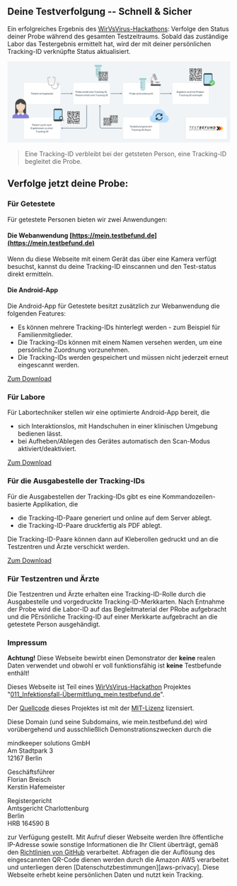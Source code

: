 ## Deine Testverfolgung -- Schnell & Sicher

Ein erfolgreiches Ergebnis des [WirVsVirus-Hackathons][wirvsvirushackathon]: Verfolge den Status deiner Probe während des gesamten Testzeitraums. Sobald das zuständige Labor das Testergebnis ermittelt hat, wird der mit deiner persönlichen Tracking-ID verknüpfte Status aktualisiert.

![Eine Tracking-ID verbleibt beim Probanden, eine Tracking-ID begleitet die Probe](testbefund-schema-diagram.png)


> Eine Tracking-ID verbleibt bei der getsteten Person, eine Tracking-ID begleitet die Probe.

## Verfolge jetzt deine Probe:

### Für Getestete

Für getestete Personen bieten wir zwei Anwendungen:

#### Die Webanwendung [https://mein.testbefund.de](https://mein.testbefund.de)

Wenn du diese Webseite mit einem Gerät das über eine Kamera verfügt besuchst, kannst du deine Tracking-ID einscannen und den Test-status direkt ermitteln.

#### Die Android-App

Die Android-App für Getestete besitzt zusätzlich zur Webanwendung die folgenden Features:

- Es können mehrere Tracking-IDs hinterlegt werden - zum Beispiel für Familienmitglieder.
- Die Tracking-IDs können mit einem Namen versehen werden, um eine persönliche Zuordnung vorzunehmen.
- Die Tracking-IDs werden gespeichert und müssen nicht jederzeit erneut eingescannt werden.

[Zum Download](https://github.com/1-011-c/frontend-patient/releases)

### Für Labore

Für Labortechniker stellen wir eine optimierte Android-App bereit, die

- sich Interaktionslos, mit Handschuhen in einer klinischen Umgebung bedienen lässt.
- bei Aufheben/Ablegen des Gerätes automatisch den Scan-Modus aktiviert/deaktiviert.

[Zum Download](https://github.com/1-011-c/frontend-laboratory/releases)

### Für die Ausgabestelle der Tracking-IDs

Für die Ausgabestellen der Tracking-IDs gibt es eine Kommandozeilen-basierte Applikation, die

- die Tracking-ID-Paare generiert und online auf dem Server ablegt.
- die Tracking-ID-Paare druckfertig als PDF ablegt.

Die Tracking-ID-Paare können dann auf Kleberollen gedruckt und an die Testzentren und Ärzte verschickt werden.

[Zum Download](https://github.com/1-011-c/frontend-id-issuer/releases)

### Für Testzentren und Ärzte

Die Testzentren und Ärzte erhalten eine Tracking-ID-Rolle durch die Ausgabestelle und vorgedruckte Tracking-ID-Merkkarten. Nach Entnahme der Probe wird die Labor-ID auf das Begleitmaterial der PRobe aufgebracht und die PErsönliche Tracking-ID auf einer Merkkarte aufgebracht an die getestete Person ausgehändigt.

### Impressum

**Achtung!** Diese Webseite bewirbt einen Demonstrator der **keine** realen Daten verwendet und obwohl er voll funktionsfähig ist **keine** Testbefunde enthält!

Dieses Webseite ist Teil eines [WirVsVirus-Hackathon][wirvsvirushackathon] Projektes "[011_Infektionsfall-Übermittlung_mein.testbefund.de][devpost]".

Der [Quellcode][project-meta] dieses Projektes ist mit der [MIT-Lizenz][license] lizensiert.

Diese Domain (und seine Subdomains, wie mein.testbefund.de) wird vorübergehend und ausschließlich Demonstrationszwecken durch die

mindkeeper solutions GmbH  
Am Stadtpark 3  
12167 Berlin

Geschäftsführer  
Florian Breisch  
Kerstin Hafemeister  

Registergericht  
Amtsgericht Charlottenburg  
Berlin  
HRB 164590 B

zur Verfügung gestellt. Mit Aufruf dieser Webseite werden Ihre öffentliche IP-Adresse sowie sonstige Informationen die Ihr Client überträgt, gemäß den [Richtlinien von GitHub][github-privacy] verarbeitet. Abfragen die der Auflösung des eingescannten QR-Code dienen werden durch die Amazon AWS verarbeitet und unterliegen deren [Datenschutzbestimmungen][aws-privacy]. Diese Webseite erhebt keine persönlichen Daten und nutzt kein Tracking.

[wirvsvirushackathon]: https://wirvsvirushackathon.org/
[mindkeeper-solutions]: https://mindkeeper.solutions
[devpost]: https://devpost.com/software/1_011_c_infektionsfall-ubermittlung
[project-meta]: https://github.com/1-011-c/meta
[github-privacy]: https://help.github.com/en/github/site-policy/github-privacy-statement#github-pages
[aws-privac]: https://aws.amazon.com/de/privacy/
[license]: http://opensource.org/licenses/mit-license.php
